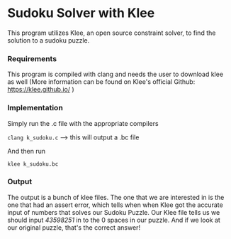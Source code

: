 # Sudoku Solver with Klee
This program utilizes Klee, an open source constraint solver, to find the solution to a sudoku puzzle. 

### Requirements
This program is compiled with clang and needs the user to download klee as well (More information can be found on Klee's official Github: https://klee.github.io/
)

### Implementation
Simply run the .c file with the appropriate compilers

`clang k_sudoku.c` --> this will output a .bc file

And then run

`klee k_sudoku.bc` 

### Output
The output is a bunch of klee files. The one that we are interested in is the one that had an assert error, which tells when when Klee got the accurate input of numbers that solves our Sudoku Puzzle. Our Klee file tells us we should input *43598251* in to the 0 spaces in our puzzle. And if we look at our original puzzle, that's the correct answer!
